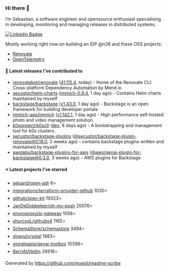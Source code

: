 ### Hi there 👋

I’m Sebastian, a software engineer and opensource enthusiast specialising in developing, monitoring and managing releases in distributed systems.    

[![Linkedin Badge](https://img.shields.io/badge/-LinkedIn-blue?style=flat&logo=Linkedin&logoColor=white&link=https://www.linkedin.com/in/sebastian-poxhofer/)](https://www.linkedin.com/in/sebastian-poxhofer/)

Mostly working right now on building an IDP @n26 and these OSS projects:
- [Renovate](https://github.com/renovatebot/renovate)
- [OpenTelemetry](https://github.com/open-telemetry)



#### 🚀 Latest releases I've contributed to

- [renovatebot/renovate](https://github.com/renovatebot/renovate) ([41.115.4](https://github.com/renovatebot/renovate/releases/tag/41.115.4), today) - Home of the Renovate CLI: Cross-platform Dependency Automation by Mend.io
- [secustor/helm-charts](https://github.com/secustor/helm-charts) ([immich-0.9.4](https://github.com/secustor/helm-charts/releases/tag/immich-0.9.4), 1 day ago) - Contains Helm charts maintained by myself
- [backstage/backstage](https://github.com/backstage/backstage) ([v1.43.0](https://github.com/backstage/backstage/releases/tag/v1.43.0), 1 day ago) - Backstage is an open framework for building developer portals
- [immich-app/immich](https://github.com/immich-app/immich) ([v1.142.1](https://github.com/immich-app/immich/releases/tag/v1.142.1), 1 day ago) - High performance self-hosted photo and video management solution.
- [k0sproject/k0sctl](https://github.com/k0sproject/k0sctl) ([dev](https://github.com/k0sproject/k0sctl/releases/tag/dev), 6 days ago) - A bootstrapping and management tool for k0s clusters.
- [secustor/backstage-plugins](https://github.com/secustor/backstage-plugins) ([@secustor/backstage-plugin-renovate@0.18.0](https://github.com/secustor/backstage-plugins/releases/tag/%40secustor/backstage-plugin-renovate%400.18.0), 2 weeks ago) - contains backstage plugins written and maintained by myself
- [awslabs/backstage-plugins-for-aws](https://github.com/awslabs/backstage-plugins-for-aws) ([@aws/genai-plugin-for-backstage@0.3.0](https://github.com/awslabs/backstage-plugins-for-aws/releases/tag/%40aws/genai-plugin-for-backstage%400.3.0), 3 weeks ago) - AWS plugins for Backstage

#### ⭐ Latest projects I've starred

- [seluard/open-adr](https://github.com/seluard/open-adr) 6⭐
- [integrations/terraform-provider-github](https://github.com/integrations/terraform-provider-github) 1030⭐
- [github/spec-kit](https://github.com/github/spec-kit) 19323⭐
- [JanDeDobbeleer/oh-my-posh](https://github.com/JanDeDobbeleer/oh-my-posh) 20076⭐
- [envoyproxy/ai-gateway](https://github.com/envoyproxy/ai-gateway) 1058⭐
- [shurcooL/githubv4](https://github.com/shurcooL/githubv4) 1165⭐
- [SchemaStore/schemastore](https://github.com/SchemaStore/schemastore) 3494⭐
- [stravu/crystal](https://github.com/stravu/crystal) 1883⭐
- [googleapis/genai-toolbox](https://github.com/googleapis/genai-toolbox) 10396⭐
- [BerriAI/litellm](https://github.com/BerriAI/litellm) 28916⭐



Generated by https://github.com/muesli/readme-scribe
